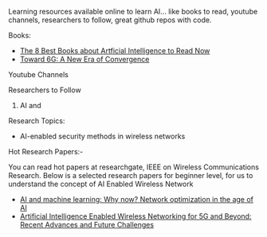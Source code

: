 Learning resources available online to learn AI... like books to read,  youtube channels, researchers to follow, great github repos with code. 


Books:

<ul>
  <li><a href="https://www.wired.com/gallery/best-books-artificial-intelligence/">The 8 Best Books about Artficial Intelligence to Read Now</a></li>
  <li><a href="https://www.wiley.com/en-us/Toward+6G:+A+New+Era+of+Convergence-p-9781119658023">Toward 6G: A New Era of Convergence</a></li>
</ul>





Youtube Channels





Researchers to Follow





1. AI and 

Research Topics: 

- AI-enabled security methods in wireless networks



Hot Research Papers:-

You can read hot papers at researchgate, IEEE on Wireless Communications Research. Below is a selected research papers for beginner level, for us to understand the concept of AI Enabled Wireless Network

<ul> 
                      <li><a href="https://www.intel.com/content/dam/www/public/us/en/documents/reports/ai-and-5g-report.pdf">AI and machine learning: Why now? Network optimization   in the age of AI</a> 
                    </li>
  <li> <a href="https://www.researchgate.net/publication/339707558_Artificial_Intelligence_Enabled_Wireless_Networking_for_5G_and_Beyond_Recent_Advances_and_Future_Challenges "> Artificial Intelligence Enabled Wireless Networking for 5G and Beyond: Recent Advances and Future Challenges</li>
  
                    

</ul>
